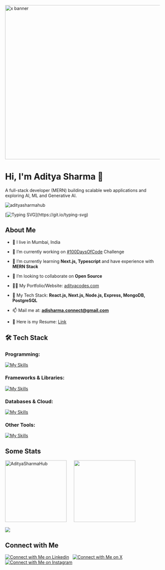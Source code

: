 <img width="1500" height="500" alt="x banner" src="https://github.com/user-attachments/assets/8b856174-7eac-4f5e-a693-ab0b08ff81f0" />


# Hi, I'm Aditya Sharma 👋  
A full-stack developer (MERN) building scalable web applications and exploring AI, ML and Generative AI.  

<p align="left"> 
  <img src="https://komarev.com/ghpvc/?username=adityasharmahub&label=Profile%20views&color=0e75b6&style=flat" alt="adityasharmahub" /> 
</p>

[![Typing SVG](https://readme-typing-svg.demolab.com?font=Fira+Code&weight=500&size=30&duration=4000&pause=400&width=820&center=true&lines=Design.;Develop.;Deploy.)](https://git.io/typing-svg)

## About Me
- 📍 I live in Mumbai, India

- 🔭 I’m currently working on [#100DaysOfCode](https://github.com/AdityaSharmaHub/100DaysOfCode) Challenge

- 🌱 I’m currently learning **Next.js, Typescript** and have experience with **MERN Stack**

- 👯 I’m looking to collaborate on **Open Source**

- 👨‍💻 My Portfolio/Website: [adityacodes.com](https://adityacodes.com)

- 💬 My Tech Stack: **React.js, Next.js, Node.js, Express, MongoDB, PostgreSQL**

- 📫 Mail me at: **adisharma.connect@gmail.com**

- 📄 Here is my Resume: [Link](https://drive.google.com/file/d/1r-j3ILJKefsx0WgcE4O0l_KQHd4z0X6h/view)


## 🛠️ Tech Stack

### Programming:

[![My Skills](https://iconkit.ronitghosh.site/icons?i=cpp,javascript,typescript,python)](https://adityacodes.com)

### Frameworks & Libraries:

[![My Skills](https://iconkit.ronitghosh.site/icons?i=react,next,nodejs,express,html,css,tailwind,shadcn,vite,bootstrap,framermotion,graphql,redux)](https://adityacodes.com)

### Databases & Cloud:

[![My Skills](https://iconkit.ronitghosh.site/icons?i=mongodb,mysql,postgresql,supabase,appwrite,firebase,aws,docker,kubernetes,netlify,vercel)](https://adityacodes.com)

### Other Tools:

[![My Skills](https://iconkit.ronitghosh.site/icons?i=git,github,vscode,cursor,postman,npm,yarn,linux,windows,figma)](https://adityacodes.com)

## Some Stats

<img height=200 align="center" src="https://github-readme-streak-stats.herokuapp.com/?user=adityasharmahub&theme=github_dark_dimmed" alt="AdityaSharmaHub" />&nbsp; &nbsp; &nbsp;
<img height=200 align="center" src="https://github-readme-stats.vercel.app/api/top-langs?username=adityasharmahub&show_icons=true&locale=en&layout=compact&theme=github_dark_dimmed" /><br/><br/>
<img src="https://github-readme-stats.vercel.app/api?username=adityasharmahub&show_icons=true&locale=en&theme=github_dark_dimmed" />
  
## Connect with Me
[![Connect with Me on Linkedin](https://iconkit.ronitghosh.site/icons?i=linkedin)](https://www.linkedin.com/in/aditya-r-sharma) &nbsp;
[![Connect with Me on X](https://iconkit.ronitghosh.site/icons?i=x)](https://x.com/sharmaadityax) &nbsp;
[![Connect with Me on Instagram](https://iconkit.ronitghosh.site/icons?i=instagram)](https://www.instagram.com/_.__adityasharma_.__) &nbsp;
